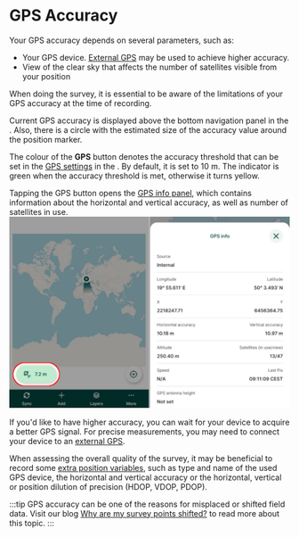# GPS Accuracy

Your GPS accuracy depends on several parameters, such as:
- Your GPS device. [External GPS](../external_gps/) may be used to achieve higher accuracy.
- View of the clear sky that affects the number of satellites visible from your position 

When doing the survey, it is essential to be aware of the limitations of your GPS accuracy at the time of recording. 

Current GPS accuracy is displayed above the bottom navigation panel in the <MobileAppNameShort />. Also, there is a circle with the estimated size of the accuracy value around the position marker. 

The colour of the **GPS** button denotes the accuracy threshold that can be set in the [GPS settings](../mobile-app-ui/#gps-settings) in the <MobileAppNameShort />. By default, it is set to 10 m. The indicator is green when the accuracy threshold is met, otherwise it turns yellow.

Tapping the GPS button opens the [GPS info panel](../mobile-app-ui/#current-position-and-gps-info), which contains information about the horizontal and vertical accuracy, as well as number of satellites in use.
![GPS accuracy and GPS info in Mergin Maps mobile app](../mobile-app-ui/mobile-app-gps-info.jpg "GPS accuracy and GPS info in Mergin Maps mobile app")

If you'd like to have higher accuracy, you can wait for your device to acquire a better GPS signal. For precise measurements, you may need to connect your device to an [external GPS](../external_gps/).

When assessing the overall quality of the survey, it may be beneficial to record some [extra position variables](../../layer/position_variables/), such as type and name of the used GPS device, the horizontal and vertical accuracy or the horizontal, vertical or position dilution of precision (HDOP, VDOP, PDOP). 


:::tip
GPS accuracy can be one of the reasons for misplaced or shifted field data. Visit our blog [Why are my survey points shifted?](https://www.lutraconsulting.co.uk/blog/2021/04/21/projections-field/) to read more about this topic.
:::
